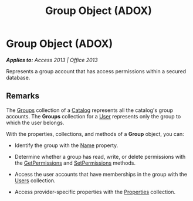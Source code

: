 ﻿---
title: Group Object (ADOX)
TOCTitle: Group Object (ADOX)
ms:assetid: 91cf1b87-c928-1d89-2731-138f6299cc60
ms:mtpsurl: https://msdn.microsoft.com/en-us/library/JJ249642(v=office.15)
ms:contentKeyID: 48546359
ms.date: 09/18/2015
mtps_version: v=office.15
---

# Group Object (ADOX)


_**Applies to:** Access 2013 | Office 2013_

Represents a group account that has access permissions within a secured database.

## Remarks

The [Groups](groups-collection-adox.md) collection of a [Catalog](catalog-object-adox.md) represents all the catalog's group accounts. The **Groups** collection for a [User](user-object-adox.md) represents only the group to which the user belongs.

With the properties, collections, and methods of a **Group** object, you can:

  - Identify the group with the [Name](name-property-adox.md) property.

  - Determine whether a group has read, write, or delete permissions with the [GetPermissions](getpermissions-method-adox.md) and [SetPermissions](setpermissions-method-adox.md) methods.

  - Access the user accounts that have memberships in the group with the [Users](users-collection-adox.md) collection.

  - Access provider-specific properties with the [Properties](properties-collection-ado.md) collection.

